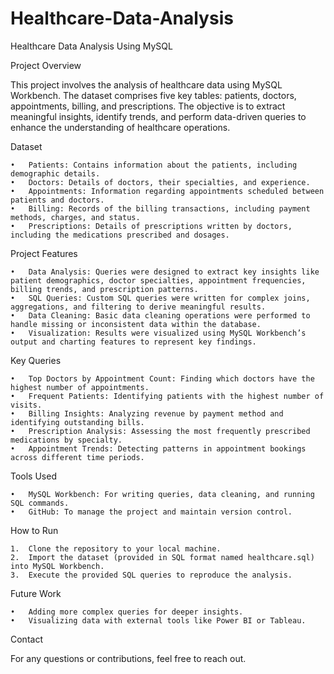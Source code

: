 # Healthcare-Data-Analysis
Healthcare Data Analysis Using MySQL

Project Overview

This project involves the analysis of healthcare data using MySQL Workbench. The dataset comprises five key tables: patients, doctors, appointments, billing, and prescriptions. The objective is to extract meaningful insights, identify trends, and perform data-driven queries to enhance the understanding of healthcare operations.

Dataset

	•	Patients: Contains information about the patients, including demographic details.
	•	Doctors: Details of doctors, their specialties, and experience.
	•	Appointments: Information regarding appointments scheduled between patients and doctors.
	•	Billing: Records of the billing transactions, including payment methods, charges, and status.
	•	Prescriptions: Details of prescriptions written by doctors, including the medications prescribed and dosages.
 Project Features

	•	Data Analysis: Queries were designed to extract key insights like patient demographics, doctor specialties, appointment frequencies, billing trends, and prescription patterns.
	•	SQL Queries: Custom SQL queries were written for complex joins, aggregations, and filtering to derive meaningful results.
	•	Data Cleaning: Basic data cleaning operations were performed to handle missing or inconsistent data within the database.
	•	Visualization: Results were visualized using MySQL Workbench’s output and charting features to represent key findings.

Key Queries

	•	Top Doctors by Appointment Count: Finding which doctors have the highest number of appointments.
	•	Frequent Patients: Identifying patients with the highest number of visits.
	•	Billing Insights: Analyzing revenue by payment method and identifying outstanding bills.
	•	Prescription Analysis: Assessing the most frequently prescribed medications by specialty.
	•	Appointment Trends: Detecting patterns in appointment bookings across different time periods.
Tools Used

	•	MySQL Workbench: For writing queries, data cleaning, and running SQL commands.
	•	GitHub: To manage the project and maintain version control.

How to Run

	1.	Clone the repository to your local machine.
	2.	Import the dataset (provided in SQL format named healthcare.sql) into MySQL Workbench.
	3.	Execute the provided SQL queries to reproduce the analysis.

Future Work

	•	Adding more complex queries for deeper insights.
	•	Visualizing data with external tools like Power BI or Tableau.

Contact

For any questions or contributions, feel free to reach out.
